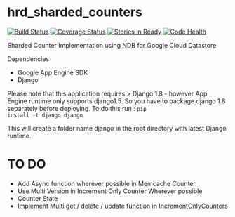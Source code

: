 # hrd_sharded_counters

[![Build Status](https://travis-ci.org/ashish1294/hrd_sharded_counters.svg?branch=master)](https://travis-ci.org/ashish1294/hrd_sharded_counters)
[![Coverage Status](https://coveralls.io/repos/github/ashish1294/hrd_sharded_counters/badge.svg?branch=master)](https://coveralls.io/github/ashish1294/hrd_sharded_counters?branch=master)
[![Stories in Ready](https://badge.waffle.io/ashish1294/hrd_sharded_counters.svg?label=ready&title=Ready)](http://waffle.io/ashish1294/hrd_sharded_counters)
[![Code Health](https://landscape.io/github/ashish1294/hrd_sharded_counters/master/landscape.svg?style=flat-square)](https://landscape.io/github/ashish1294/hrd_sharded_counters/master)

Sharded Counter Implementation using NDB for Google Cloud Datastore

Dependencies
* Google App Engine SDK
* Django

Please note that this application requires > Django 1.8 - however App Engine
runtime only supports django1.5. So you have to package django 1.8 separately
before deploying. To do this run :
<code>pip install -t django django</code><br/>

This will create a folder name django in the root directory with latest Django
runtime.

TO DO
=====
* Add Async function wherever possible in Memcache Counter
* Use Multi Version in Increment Only Counter Wherever possible
* Counter State
* Implement Multi get / delete / update function in IncrementOnlyCounters
